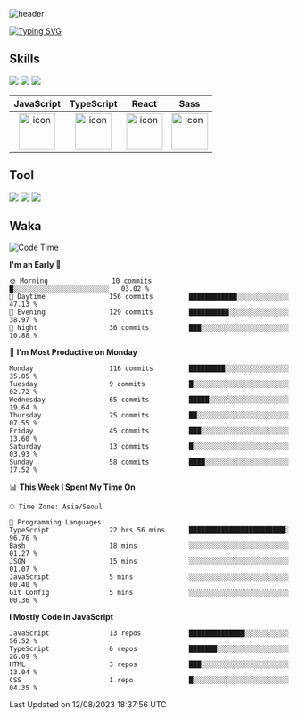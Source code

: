 ![header](https://capsule-render.vercel.app/api?type=waving&color=6994CDEE&text=&animation=twinkling&height=80)

[![Typing SVG](https://readme-typing-svg.demolab.com?font=Alkatra&weight=500&size=45&duration=4000&pause=3&color=6994CDEE&center=false&vCenter=false&multiline=true&repeat=true&width=1000&height=100&lines=Welcome+to+Geonoooo's+GitHub!👋)](https://git.io/typing-svg)



## Skills

<div>
    <img src="https://img.shields.io/badge/html5-E34F26?style=flat&logo=HTML5&logoColor=white"/>
    <img src="https://img.shields.io/badge/css3-1572B6?style=flat&logo=CSS3&logoColor=white"/>
    <img src="https://img.shields.io/badge/styled--components-8D5078?style=flat&logo=styled-components&logoColor=white"/>
  
</div>

|JavaScript|TypeScript|React|Sass|
| :--: | :--: | :--: | :--: |
| <img src="https://techstack-generator.vercel.app/js-icon.svg" alt="icon" width="65" height="65" /> | <img src="https://techstack-generator.vercel.app/ts-icon.svg" alt="icon" width="65" height="65" /> | <img src="https://techstack-generator.vercel.app/react-icon.svg" alt="icon" width="65" height="65" /> | <img src="https://techstack-generator.vercel.app/sass-icon.svg" alt="icon" width="65" height="65" /></div> |


## Tool
<div>
<img src="https://img.shields.io/badge/vsCode-007ACC?style=flat&logo=Visual Studio Code&logoColor=white"/>
<img src="https://img.shields.io/badge/Git-F05032?style=flat&logo=Git&logoColor=white"/> <img src="https://img.shields.io/badge/GitHub-181717?style=flat&logo=GitHub&logoColor=white"/>
</div>


## Waka

  <!--START_SECTION:waka-->
![Code Time](http://img.shields.io/badge/Code%20Time-381%20hrs%204%20mins-blue)

**I'm an Early 🐤** 

```text
🌞 Morning                10 commits          █░░░░░░░░░░░░░░░░░░░░░░░░   03.02 % 
🌆 Daytime                156 commits         ████████████░░░░░░░░░░░░░   47.13 % 
🌃 Evening                129 commits         ██████████░░░░░░░░░░░░░░░   38.97 % 
🌙 Night                  36 commits          ███░░░░░░░░░░░░░░░░░░░░░░   10.88 % 
```
📅 **I'm Most Productive on Monday** 

```text
Monday                   116 commits         █████████░░░░░░░░░░░░░░░░   35.05 % 
Tuesday                  9 commits           █░░░░░░░░░░░░░░░░░░░░░░░░   02.72 % 
Wednesday                65 commits          █████░░░░░░░░░░░░░░░░░░░░   19.64 % 
Thursday                 25 commits          ██░░░░░░░░░░░░░░░░░░░░░░░   07.55 % 
Friday                   45 commits          ███░░░░░░░░░░░░░░░░░░░░░░   13.60 % 
Saturday                 13 commits          █░░░░░░░░░░░░░░░░░░░░░░░░   03.93 % 
Sunday                   58 commits          ████░░░░░░░░░░░░░░░░░░░░░   17.52 % 
```


📊 **This Week I Spent My Time On** 

```text
🕑︎ Time Zone: Asia/Seoul

💬 Programming Languages: 
TypeScript               22 hrs 56 mins      ████████████████████████░   96.76 % 
Bash                     18 mins             ░░░░░░░░░░░░░░░░░░░░░░░░░   01.27 % 
JSON                     15 mins             ░░░░░░░░░░░░░░░░░░░░░░░░░   01.07 % 
JavaScript               5 mins              ░░░░░░░░░░░░░░░░░░░░░░░░░   00.40 % 
Git Config               5 mins              ░░░░░░░░░░░░░░░░░░░░░░░░░   00.36 % 
```

**I Mostly Code in JavaScript** 

```text
JavaScript               13 repos            ██████████████░░░░░░░░░░░   56.52 % 
TypeScript               6 repos             ███████░░░░░░░░░░░░░░░░░░   26.09 % 
HTML                     3 repos             ███░░░░░░░░░░░░░░░░░░░░░░   13.04 % 
CSS                      1 repo              █░░░░░░░░░░░░░░░░░░░░░░░░   04.35 % 
```




 Last Updated on 12/08/2023 18:37:56 UTC
<!--END_SECTION:waka-->





